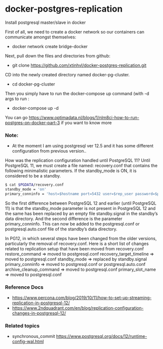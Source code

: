 # docker-postgres-replication

Install postgresql master/slave in docker

First of all, we need to create a docker network so our containers can communicate amongst themselves:

   - docker network create bridge-docker

Next, pull down the files and directories from github:

   - git clone https://github.com/xtinhvl/docker-postgres-replication.git
  
CD into the newly created directory named docker-pg-cluster.

   - cd docker-pg-cluster

Then you simply have to run the docker-compose up command (with  -d args to run :

   - docker-compose up -d

You can go https://www.optimadata.nl/blogs/1/nlm8ci-how-to-run-postgres-on-docker-part-3 if you want to know more

### Note: 
   - At the moment I am using postgresql ver 12.5 and it has some different configuration from previous version..
  
How was the replication configuration handled until PostgreSQL 11?
Until PostgreSQL 11, we must create a file named: recovery.conf that contains the following minimalistic parameters. If the standby_mode is ON, it is considered to be a standby.

```sh
$ cat $PGDATA/recovery.conf
standby_mode = 'on'
primary_conninfo = 'host=$hostname port=5432 user=$rep_user password=$pass'
```
So the first difference between PostgreSQL 12 and earlier (until PostgreSQL 11) is that the standby_mode parameter is not present in PostgreSQL 12 and the same has been replaced by an empty file standby.signal in the standby’s data directory. And the second difference is the parameter primary_conninfo. This can now be added to the postgresql.conf or postgresql.auto.conf file of the standby’s data directory.

In PG12, in which several steps have been changed from the older versions, particularly the removal of recovery.conf.
Here is a short list of changes related to replication setup that have been moved from recovery.conf
restore_command => moved to postgresql.conf
recovery_target_timeline => moved to postgresql.conf
standby_mode => replaced by standby.signal
primary_conninfo => moved to postgresql.conf or postgresql.auto.conf
archive_cleanup_command => moved to postgresql.conf
primary_slot_name => moved to postgresql.conf

### Reference Docs
  - https://www.percona.com/blog/2019/10/11/how-to-set-up-streaming-replication-in-postgresql-12/
  - https://www.2ndquadrant.com/en/blog/replication-configuration-changes-in-postgresql-12/

### Related topics
  - synchronous_commit https://www.postgresql.org/docs/12/runtime-config-wal.html
